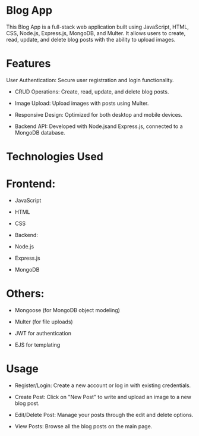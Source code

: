 # Blog App
This Blog App is a full-stack web application built using JavaScript, HTML, CSS, Node.js, Express.js, MongoDB, and Multer. It allows users to create, read, update, and delete blog posts with the ability to upload images.

# Features
User Authentication: Secure user registration and login functionality.

* CRUD Operations: Create, read, update, and delete blog posts.

* Image Upload: Upload images with posts using Multer.

* Responsive Design: Optimized for both desktop and mobile devices.

* Backend API: Developed with Node.jsand Express.js, connected to a MongoDB database.

# Technologies Used
# Frontend:

* JavaScript

* HTML

* CSS

* Backend:

* Node.js

* Express.js

* MongoDB

# Others:

* Mongoose (for MongoDB object modeling)

* Multer (for file uploads)

* JWT for authentication

* EJS for templating

# Usage
* Register/Login: Create a new account or log in with existing credentials.

* Create Post: Click on "New Post" to write and upload an image to a new blog post.

* Edit/Delete Post: Manage your posts through the edit and delete options.

* View Posts: Browse all the blog posts on the main page.
